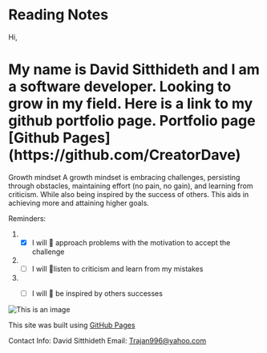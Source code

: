 # Reading Notes

Hi,

<h1>My name is David Sitthideth and I am a software developer. Looking to grow in my field. Here is a link to my github portfolio page.
Portfolio page [Github Pages](https://github.com/CreatorDave)</h1>

Growth mindset
  A growth mindset is embracing challenges, persisting through obstacles, maintaining effort (no pain, no gain), and learning from criticism.
  While also being inspired by the success of others. This aids in achieving more and attaining higher goals.
  
  Reminders:
  1. - [X] I will 🥇 approach problems with the motivation to accept the challenge
  2. - [ ] I will 🥈listen to criticism and learn from my mistakes
  3. - [ ] I will 🥉 be inspired by others successes


![This is an image](https://www.gannett-cdn.com/-mm-/2bc08aab6cecfac90c598f70fdd762b4436caca8/c=0-91-2994-1782/local/-/media/2015/11/10/Phoenix/Phoenix/635827814877487822-Norwegian-F-35-10.JPG?width=2994&height=1691&fit=crop&format=pjpg&auto=webp)


This site was built using [GitHub Pages](https://pages.github.com/)

Contact Info:
David Sitthideth
Email: Trajan996@yahoo.com
